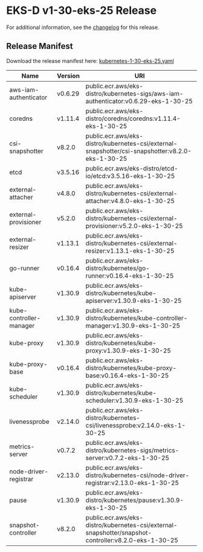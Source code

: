 # EKS-D v1-30-eks-25 Release

For additional information, see the [changelog](CHANGELOG-v1-30-eks-25.md) for this release.

## Release Manifest

Download the release manifest here: [kubernetes-1-30-eks-25.yaml](https://distro.eks.amazonaws.com/kubernetes-1-30/kubernetes-1-30-eks-25.yaml)

| Name | Version | URI |
|------|---------|-----|
| aws-iam-authenticator | v0.6.29 | public.ecr.aws/eks-distro/kubernetes-sigs/aws-iam-authenticator:v0.6.29-eks-1-30-25 |
| coredns | v1.11.4 | public.ecr.aws/eks-distro/coredns/coredns:v1.11.4-eks-1-30-25 |
| csi-snapshotter | v8.2.0 | public.ecr.aws/eks-distro/kubernetes-csi/external-snapshotter/csi-snapshotter:v8.2.0-eks-1-30-25 |
| etcd | v3.5.16 | public.ecr.aws/eks-distro/etcd-io/etcd:v3.5.16-eks-1-30-25 |
| external-attacher | v4.8.0 | public.ecr.aws/eks-distro/kubernetes-csi/external-attacher:v4.8.0-eks-1-30-25 |
| external-provisioner | v5.2.0 | public.ecr.aws/eks-distro/kubernetes-csi/external-provisioner:v5.2.0-eks-1-30-25 |
| external-resizer | v1.13.1 | public.ecr.aws/eks-distro/kubernetes-csi/external-resizer:v1.13.1-eks-1-30-25 |
| go-runner | v0.16.4 | public.ecr.aws/eks-distro/kubernetes/go-runner:v0.16.4-eks-1-30-25 |
| kube-apiserver | v1.30.9 | public.ecr.aws/eks-distro/kubernetes/kube-apiserver:v1.30.9-eks-1-30-25 |
| kube-controller-manager | v1.30.9 | public.ecr.aws/eks-distro/kubernetes/kube-controller-manager:v1.30.9-eks-1-30-25 |
| kube-proxy | v1.30.9 | public.ecr.aws/eks-distro/kubernetes/kube-proxy:v1.30.9-eks-1-30-25 |
| kube-proxy-base | v0.16.4 | public.ecr.aws/eks-distro/kubernetes/kube-proxy-base:v0.16.4-eks-1-30-25 |
| kube-scheduler | v1.30.9 | public.ecr.aws/eks-distro/kubernetes/kube-scheduler:v1.30.9-eks-1-30-25 |
| livenessprobe | v2.14.0 | public.ecr.aws/eks-distro/kubernetes-csi/livenessprobe:v2.14.0-eks-1-30-25 |
| metrics-server | v0.7.2 | public.ecr.aws/eks-distro/kubernetes-sigs/metrics-server:v0.7.2-eks-1-30-25 |
| node-driver-registrar | v2.13.0 | public.ecr.aws/eks-distro/kubernetes-csi/node-driver-registrar:v2.13.0-eks-1-30-25 |
| pause | v1.30.9 | public.ecr.aws/eks-distro/kubernetes/pause:v1.30.9-eks-1-30-25 |
| snapshot-controller | v8.2.0 | public.ecr.aws/eks-distro/kubernetes-csi/external-snapshotter/snapshot-controller:v8.2.0-eks-1-30-25 |

